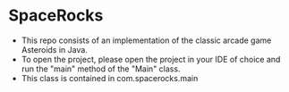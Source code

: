 # SpaceRocks
* This repo consists of an implementation of the classic arcade game Asteroids in Java. 
* To open the project, please open the project in your IDE of choice and run the "main" method of the "Main" class.
* This class is contained in com.spacerocks.main
